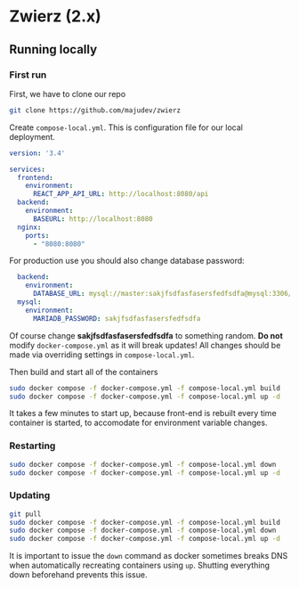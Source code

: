 # Zwierz (2.x)

## Running locally
### First run
First, we have to clone our repo
```bash
git clone https://github.com/majudev/zwierz
```

Create `compose-local.yml`. This is configuration file for our local deployment.
```yaml
version: '3.4'

services:
  frontend:
    environment:
      REACT_APP_API_URL: http://localhost:8080/api
  backend:
    environment:
      BASEURL: http://localhost:8080
  nginx:
    ports:
      - "8080:8080"
```
For production use you should also change database password:
```yaml
  backend:
    environment:
      DATABASE_URL: mysql://master:sakjfsdfasfasersfedfsdfa@mysql:3306/master
  mysql:
    environment:
      MARIADB_PASSWORD: sakjfsdfasfasersfedfsdfa
```
Of course change **sakjfsdfasfasersfedfsdfa** to something random.
**Do not** modify `docker-compose.yml` as it will break updates! All changes
should be made via overriding settings in `compose-local.yml`.

Then build and start all of the containers
```bash
sudo docker compose -f docker-compose.yml -f compose-local.yml build
sudo docker compose -f docker-compose.yml -f compose-local.yml up -d
```
It takes a few minutes to start up, because front-end is rebuilt
every time container is started, to accomodate for environment
variable changes.

### Restarting
```bash
sudo docker compose -f docker-compose.yml -f compose-local.yml down
sudo docker compose -f docker-compose.yml -f compose-local.yml up -d
```

### Updating
```bash
git pull
sudo docker compose -f docker-compose.yml -f compose-local.yml build
sudo docker compose -f docker-compose.yml -f compose-local.yml down
sudo docker compose -f docker-compose.yml -f compose-local.yml up -d
```
It is important to issue the `down` command as docker sometimes
breaks DNS when automatically recreating containers using `up`. Shutting
everything down beforehand prevents this issue.
